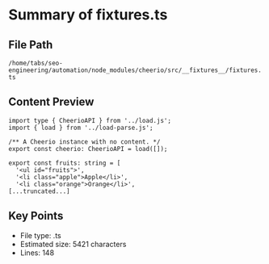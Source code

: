 # Summary of fixtures.ts
  
## File Path
`/home/tabs/seo-engineering/automation/node_modules/cheerio/src/__fixtures__/fixtures.ts`

## Content Preview
```
import type { CheerioAPI } from '../load.js';
import { load } from '../load-parse.js';

/** A Cheerio instance with no content. */
export const cheerio: CheerioAPI = load([]);

export const fruits: string = [
  '<ul id="fruits">',
  '<li class="apple">Apple</li>',
  '<li class="orange">Orange</li>',
[...truncated...]
```

## Key Points
- File type: .ts
- Estimated size: 5421 characters
- Lines: 148
